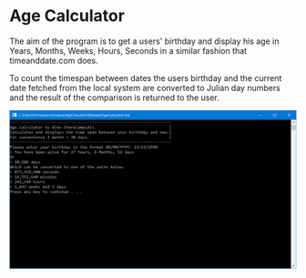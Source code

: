 # Age Calculator
The aim of the program is to get a users' birthday and display his age in Years, Months, Weeks, Hours, Seconds in a similar fashion that timeanddate.com does.

To count the timespan between dates the users birthday and the current date fetched from the local system are converted to Julian day numbers and the result of the comparison is returned to the user.

![alt text](https://raw.githubusercontent.com/zaggret/AgeCalculator/master/AgeCalculator.PNG)
